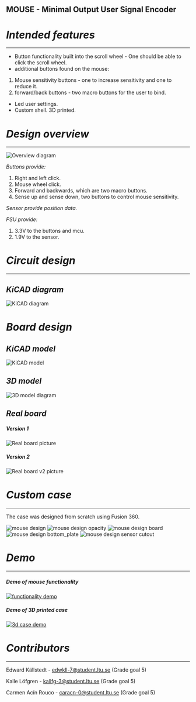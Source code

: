 ## MOUSE - Minimal Output User Signal Encoder

# _**Intended features**_
-----------
- Button functionality built into the scroll wheel - One should be able to click the scroll wheel.
- additional buttons found on the mouse: 
1. Mouse sensitivity buttons - one to increase sensitivity and one to reduce it.
2. forward/back buttons - two macro buttons for the user to bind.

- Led user settings.
- Custom shell. 3D printed.

# _**Design overview**_
-----------
![Overview diagram](Pictures/Gaming_Mouse.jpg)

_Buttons provide:_
1. Right and left click.
2. Mouse wheel click.
3. Forward and backwards, which are two macro buttons.
4. Sense up and sense down, two buttons to control mouse sensitivity.

_Sensor provide position data._

_PSU provide:_
1. 3.3V to the buttons and mcu.
2. 1.9V to the sensor.

# _**Circuit design**_
-----------
_**KiCAD diagram**_
-----------
![KiCAD diagram](Pictures/board_schematic.png)

# _**Board design**_
_**KiCAD model**_
-----------
![KiCAD model](Pictures/board_footprints.png)

_**3D model**_
-----------
![3D model diagram](Pictures/3d_board.png)

_**Real board**_
-----------
##### Version 1

![Real board picture](Pictures/Real_board.jpg)
##### Version 2

![Real board v2 picture](Pictures/Real_board_v2.jpg)

# _**Custom case**_
-----------
The case was designed from scratch using Fusion 360.

![mouse design](3d_case/images/mouse_design.png)
![mouse design opacity](3d_case/images/mouse_design_opacity_60.png)
![mouse design board](3d_case/images/mouse_design_board.png)
![mouse design bottom_plate](3d_case/images/mouse_design_bottom_plate.png)
![mouse design sensor cutout](3d_case/images/mouse_design_sensor_cutout.png)

# _**Demo**_
-----------
##### Demo of mouse functionality
[![functionality demo](https://img.youtube.com/vi/CS7f9UfwIrw/0.jpg)](https://www.youtube.com/watch?v=CS7f9UfwIrw "Demo of mouse functionality")

##### Demo of 3D printed case
[![3d case demo](https://img.youtube.com/vi/qKGdOuxL4AI/0.jpg)](https://www.youtube.com/watch?v=qKGdOuxL4AI "Demo of 3d printed case")


# **_Contributors_**
-----------

Edward Källstedt - edwkll-7@student.ltu.se (Grade goal 5)

Kalle Löfgren - kallfg-3@student.ltu.se (Grade goal 5)

Carmen Acín Rouco - caracn-0@student.ltu.se (Grade goal 5)
